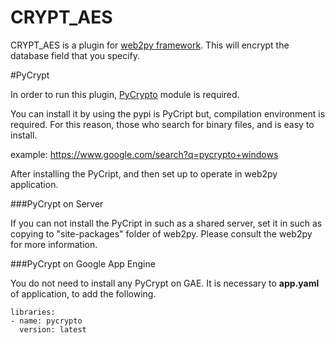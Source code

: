 CRYPT_AES
=========

CRYPT_AES is a plugin for [web2py framework](web2py.com).
This will encrypt the database field that you specify.


#PyCrypt

In order to run this plugin, [PyCrypto](https://pypi.python.org/pypi/pycrypto) module is required.

You can install it by using the pypi is PyCript but, compilation environment is required. 
For this reason, those who search for binary files, and is easy to install.

  example: <https://www.google.com/search?q=pycrypto+windows>

After installing the PyCript, and then set up to operate in web2py application.

###PyCrypt on Server

If you can not install the PyCript in such as a shared server, set it in such as copying to "site-packages" folder of web2py. Please consult the web2py for more information.

###PyCrypt on Google App Engine

You do not need to install any PyCrypt on GAE. It is necessary to __app.yaml__ of application, to add the following.

    libraries:
    - name: pycrypto
      version: latest
  

    
    
    
